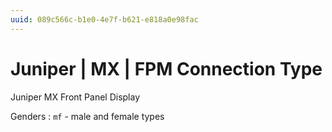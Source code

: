```yaml
---
uuid: 089c566c-b1e0-4e7f-b621-e818a0e98fac
---
```

# Juniper | MX | FPM Connection Type

Juniper MX Front Panel Display

Genders
: `mf` - male and female types

